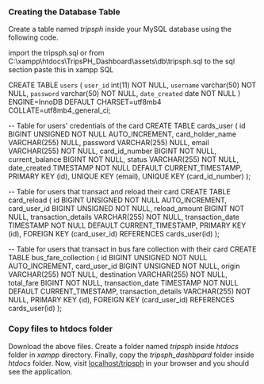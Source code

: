 ### ****Creating the Database Table****

Create a table named *tripsph* inside your MySQL database using the following code.

import the tripsph.sql or from C:\xampp\htdocs\TripsPH_Dashboard\assets\db\tripsph.sql to the sql section paste this in xampp SQL 

CREATE TABLE `users` (
  `user_id` int(11) NOT NULL,
  `username` varchar(50) NOT NULL,
  `password` varchar(50) NOT NULL,
  `date_created` date NOT NULL
) ENGINE=InnoDB DEFAULT CHARSET=utf8mb4 COLLATE=utf8mb4_general_ci;

-- Table for users' credentials of the card
CREATE TABLE cards_user (
    id BIGINT UNSIGNED NOT NULL AUTO_INCREMENT,
    card_holder_name VARCHAR(255) NULL,
    password VARCHAR(255) NULL,
    email VARCHAR(255) NOT NULL,
    card_id_number BIGINT NOT NULL,
    current_balance BIGINT NOT NULL,
    status VARCHAR(255) NOT NULL,
    date_created TIMESTAMP NOT NULL DEFAULT CURRENT_TIMESTAMP,
    PRIMARY KEY (id),
    UNIQUE KEY (email),
    UNIQUE KEY (card_id_number)
);

-- Table for users that transact and reload their card
CREATE TABLE card_reload (
    id BIGINT UNSIGNED NOT NULL AUTO_INCREMENT,
    card_user_id BIGINT UNSIGNED NOT NULL,
    reload_amount BIGINT NOT NULL,
    transaction_details VARCHAR(255) NOT NULL,
    transaction_date TIMESTAMP NOT NULL DEFAULT CURRENT_TIMESTAMP,
    PRIMARY KEY (id),
    FOREIGN KEY (card_user_id) REFERENCES cards_user(id)
);

-- Table for users that transact in bus fare collection with their card
CREATE TABLE bus_fare_collection (
    id BIGINT UNSIGNED NOT NULL AUTO_INCREMENT,
    card_user_id BIGINT UNSIGNED NOT NULL,
    origin VARCHAR(255) NOT NULL,
    destination VARCHAR(255) NOT NULL,
    total_fare BIGINT NOT NULL,
    transaction_date TIMESTAMP NOT NULL DEFAULT CURRENT_TIMESTAMP,
    transaction_details VARCHAR(255) NOT NULL,
    PRIMARY KEY (id),
    FOREIGN KEY (card_user_id) REFERENCES cards_user(id)
);


### ****Copy files to htdocs folder****

Download the above files. Create a folder named *tripsph* inside *htdocs* folder in *xampp* directory. Finally, copy the *tripsph_dashbpard* folder inside *htdocs* folder. Now, visit [localhost/tripsph](http://localhost/tripsph_dashboard) in your browser and you should see the application.
